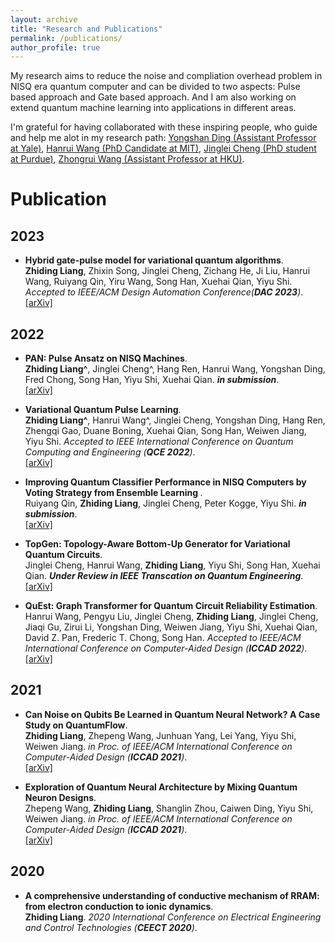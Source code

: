 ```yaml
---
layout: archive
title: "Research and Publications"
permalink: /publications/
author_profile: true
---
```

My research aims to reduce the noise and compliation overhead problem in NISQ era quantum computer and can be divided to two aspects: Pulse based approach and Gate based approach. And I am also working on extend quantum machine learning into applications in different areas.

I'm grateful for having collaborated with these inspiring people, who guide and help me alot in my research path: [Yongshan Ding (Assistant Professor at Yale)](https://www.yongshanding.com/), [Hanrui Wang (PhD Candidate at MIT)](https://hanruiwang.me/), [Jinglei Cheng (PhD student at Purdue)](https://www.linkedin.com/in/jinglei-cheng-b7235a12b/), [Zhongrui Wang (Assistant Professor at HKU)](https://www.eee.hku.hk/~zrwang/).

# Publication
## 2023
* <b>Hybrid gate-pulse model for variational quantum algorithms</b>. <br>
<b>Zhiding Liang</b>, Zhixin Song, Jinglei Cheng, Zichang He, Ji Liu, Hanrui Wang, Ruiyang Qin, Yiru Wang, Song Han, Xuehai Qian, Yiyu Shi. <i>Accepted to IEEE/ACM Design Automation Conference(**DAC 2023**)</i>.<br>[[arXiv]](https://arxiv.org/pdf/2212.00661.pdf)

## 2022
* <b>PAN: Pulse Ansatz on NISQ Machines</b>. <br>
<b>Zhiding Liang^</b>, Jinglei Cheng^, Hang Ren, Hanrui Wang, Yongshan Ding, Fred Chong, Song Han, Yiyu Shi, Xuehai Qian. <i>**in submission**</i>.<br>[[arXiv]](https://arxiv.org/pdf/2208.01215.pdf)

* <b>Variational Quantum Pulse Learning</b>. <br>
<b>Zhiding Liang^</b>, Hanrui Wang^, Jinglei Cheng, Yongshan Ding, Hang Ren, Zhengqi Gao, Duane Boning, Xuehai Qian, Song Han, Weiwen Jiang, Yiyu Shi. <i>Accepted to IEEE International Conference on Quantum Computing and Engineering (**QCE 2022**)</i>.<br>[[arXiv]](https://arxiv.org/pdf/2203.17267.pdf)

* <b>Improving Quantum Classifier Performance in NISQ Computers by Voting Strategy from Ensemble Learning </b>. <br>
 Ruiyang Qin, <b>Zhiding Liang</b>, Jinglei Cheng, Peter Kogge, Yiyu Shi. <i>**in submission**</i>.<br>[[arXiv]](https://arxiv.org/pdf/2210.01656.pdf)

* <b>TopGen: Topology-Aware Bottom-Up Generator for Variational Quantum Circuits</b>. <br>
Jinglei Cheng, Hanrui Wang, <b>Zhiding Liang</b>, Yiyu Shi, Song Han, Xuehai Qian. <i>**Under Review in IEEE Transcation on Quantum Engineering**</i>.<br>[[arXiv]](https://arxiv.org/pdf/2210.08190.pdf)

* <b>QuEst: Graph Transformer for Quantum Circuit Reliability Estimation</b>. <br>
Hanrui Wang, Pengyu Liu, Jinglei Cheng, <b>Zhiding Liang</b>, Jinglei Cheng, Jiaqi Gu, Zirui Li, Yongshan Ding,  Weiwen Jiang, Yiyu Shi, Xuehai Qian, David Z. Pan, Frederic T. Chong, Song Han. <i>Accepted to IEEE/ACM International Conference on Computer-Aided Design (**ICCAD 2022**)</i>.<br>[[arXiv]](https://arxiv.org/pdf/2210.16724.pdf)


## 2021
* <b>Can Noise on Qubits Be Learned in Quantum Neural Network? A Case Study on QuantumFlow</b>. <br>
<b>Zhiding Liang</b>, Zhepeng Wang, Junhuan Yang, Lei Yang, Yiyu Shi, Weiwen Jiang. <i>in Proc. of IEEE/ACM International Conference on Computer-Aided Design (**ICCAD 2021**)</i>.<br>[[arXiv]](https://arxiv.org/pdf/2109.03430.pdf)

* <b>Exploration of Quantum Neural Architecture by Mixing Quantum Neuron Designs</b>. <br>
Zhepeng Wang, <b>Zhiding Liang</b>, Shanglin Zhou, Caiwen Ding, Yiyu Shi, Weiwen Jiang. <i>in Proc. of IEEE/ACM International Conference on Computer-Aided Design (**ICCAD 2021**)</i>.<br>
[[arXiv]](https://arxiv.org/pdf/2109.03806.pdf)

## 2020
* <b>A comprehensive understanding of conductive mechanism of RRAM: from electron conduction to ionic dynamics</b>. <br>
<b>Zhiding Liang</b>. <i>2020 International Conference on Electrical Engineering and Control Technologies (**CEECT 2020**)</i>.<br>